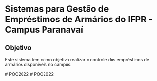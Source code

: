 # Sistemas para Gestão de Empréstimos de Armários do IFPR - Campus Paranavaí

## Objetivo
Este sistema tem como objetivo realizar o controle dos empréstimos de armários disponíveis no campus.




#   P O O 2 0 2 2  
 #   P O O 2 0 2 2  
 